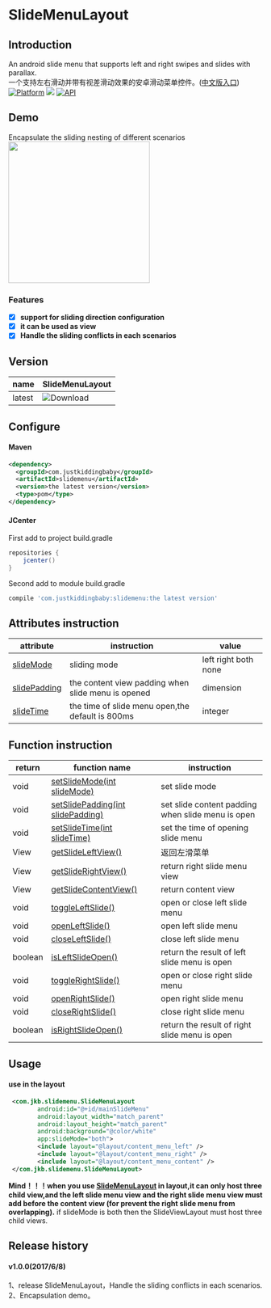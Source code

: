 # SlideMenuLayout
## Introduction
An android slide menu that supports left and right swipes and slides with parallax.   
一个支持左右滑动并带有视差滑动效果的安卓滑动菜单控件。([中文版入口](README-CN.md))  
[![Platform](https://img.shields.io/badge/platform-android-green.svg)](http://developer.android.com/index.html)
<img src="https://img.shields.io/badge/license-Apache 2.0-green.svg?style=flat">
[![API](https://img.shields.io/badge/API-12%2B-green.svg?style=flat)](https://android-arsenal.com/api?level=11)

## Demo
Encapsulate the sliding nesting of different scenarios  
<img src="/gif/demo.gif" width="280px"/>

### Features
- [x] **support for sliding direction configuration**  
- [x] **it can be used as view**  
- [x] **Handle the sliding conflicts in each scenarios**  
## Version
name|SlideMenuLayout
---|---
latest|![Download](https://api.bintray.com/packages/jkb/maven/slidemenu/images/download.svg)

## Configure
#### Maven
```xml
<dependency>
  <groupId>com.justkiddingbaby</groupId>
  <artifactId>slidemenu</artifactId>
  <version>the latest version</version>
  <type>pom</type>
</dependency>
```
#### JCenter
First add to project build.gradle
```gradle
repositories {
    jcenter()
}
```
Second add to module build.gradle
```gradle
compile 'com.justkiddingbaby:slidemenu:the latest version'
```

## Attributes instruction
attribute|instruction|value
---|---|---
|[slideMode](/slidemenu/src/main/res/values/attrs.xml)|sliding mode|left right both none|
|[slidePadding](/slidemenu/src/main/res/values/attrs.xml)|the content view padding when slide menu is opened|dimension|
|[slideTime](/slidemenu/src/main/res/values/attrs.xml)|the time of slide menu open,the default is 800ms|integer|

## Function instruction
return|function name|instruction
---|---|---
|void|[setSlideMode(int slideMode)](/slidemenu/src/main/java/com/jkb/slidemenu/SlideMenuAction.java)|set slide mode|
|void|[setSlidePadding(int slidePadding)](/slidemenu/src/main/java/com/jkb/slidemenu/SlideMenuAction.java)|set slide content padding when slide menu is open|
|void|[setSlideTime(int slideTime)](/slidemenu/src/main/java/com/jkb/slidemenu/SlideMenuAction.java)|set the time of opening slide menu|
|View|[getSlideLeftView()](/slidemenu/src/main/java/com/jkb/slidemenu/SlideMenuAction.java)|返回左滑菜单|
|View|[getSlideRightView()](/slidemenu/src/main/java/com/jkb/slidemenu/SlideMenuAction.java)|return right slide menu view|
|View|[getSlideContentView()](/slidemenu/src/main/java/com/jkb/slidemenu/SlideMenuAction.java)|return content view|
|void|[toggleLeftSlide()](/slidemenu/src/main/java/com/jkb/slidemenu/SlideMenuAction.java)|open or close left slide menu|
|void|[openLeftSlide()](/slidemenu/src/main/java/com/jkb/slidemenu/SlideMenuAction.java)|open left slide menu|
|void|[closeLeftSlide()](/slidemenu/src/main/java/com/jkb/slidemenu/SlideMenuAction.java)|close left slide menu|
|boolean|[isLeftSlideOpen()](/slidemenu/src/main/java/com/jkb/slidemenu/SlideMenuAction.java)|return the result of left slide menu is open|
|void|[toggleRightSlide()](/slidemenu/src/main/java/com/jkb/slidemenu/SlideMenuAction.java)|open or close right slide menu|
|void|[openRightSlide()](/slidemenu/src/main/java/com/jkb/slidemenu/SlideMenuAction.java)|open right slide menu|
|void|[closeRightSlide()](/slidemenu/src/main/java/com/jkb/slidemenu/SlideMenuAction.java)|close right slide menu|
|boolean|[isRightSlideOpen()](/slidemenu/src/main/java/com/jkb/slidemenu/SlideMenuAction.java)|return the result of right slide menu is open|

## Usage
#### use in the layout
```xml
 <com.jkb.slidemenu.SlideMenuLayout
        android:id="@+id/mainSlideMenu"
        android:layout_width="match_parent"
        android:layout_height="match_parent"
        android:background="@color/white"
        app:slideMode="both">
        <include layout="@layout/content_menu_left" />
        <include layout="@layout/content_menu_right" />
        <include layout="@layout/content_menu_content" />
 </com.jkb.slidemenu.SlideMenuLayout>
 ```
 **Mind！！！when you use [SlideMenuLayout](/slidemenu/src/main/java/com/jkb/slidemenu/SlideMenuLayout.java) in layout,it can only host three child view,and the left slide menu view and the right slide menu view must add before the content view (for prevent the right slide menu from overlapping).**
 if slideMode is both then the SlideViewLayout must host three child views.
 
## Release history
#### v1.0.0(2017/6/8)
1、release SlideMenuLayout，Handle the sliding conflicts in each scenarios.  
2、Encapsulation demo。